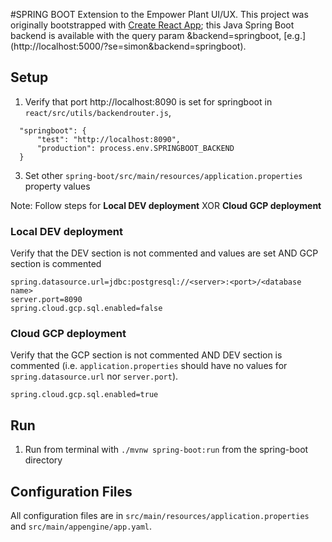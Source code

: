 #SPRING BOOT
Extension to the Empower Plant UI/UX. This project was originally bootstrapped with [Create React App](https://github.com/facebook/create-react-app); this Java Spring Boot backend is available with the query param &backend=springboot, [e.g.] (http://localhost:5000/?se=simon&backend=springboot).

## Setup

1. Verify that port http://localhost:8090 is set for springboot in `react/src/utils/backendrouter.js`, 
```
  "springboot": {
      "test": "http://localhost:8090",
      "production": process.env.SPRINGBOOT_BACKEND
  }
```

3. Set other `spring-boot/src/main/resources/application.properties` property values

Note: Follow steps for **Local DEV deployment** XOR **Cloud GCP deployment**

### Local DEV deployment
Verify that the DEV section is not commented and values are set AND GCP section is commented 
```
spring.datasource.url=jdbc:postgresql://<server>:<port>/<database name>
server.port=8090
spring.cloud.gcp.sql.enabled=false
```
### Cloud GCP deployment
Verify that the GCP section is not commented AND DEV section is commented (i.e. `application.properties` should have no values for `spring.datasource.url` nor `server.port`).
```
spring.cloud.gcp.sql.enabled=true
``` 

## Run
1. Run from terminal with `./mvnw spring-boot:run` from the spring-boot directory

## Configuration Files
All configuration files are in `src/main/resources/application.properties` and `src/main/appengine/app.yaml`.